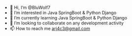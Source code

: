 - 👋 Hi, I’m @BluWolf7
- 👀 I’m interested in Java SpringBoot & Python Django
- 🌱 I’m currently learning Java SpringBoot & Python Django
- 💞️ I’m looking to collaborate on any development activity
- 📫 How to reach me arj4c3@gmail.com

<!---
BluWolf7/BluWolf7 is a ✨ special ✨ repository because its `README.md` (this file) appears on your GitHub profile.
You can click the Preview link to take a look at your changes.
--->
